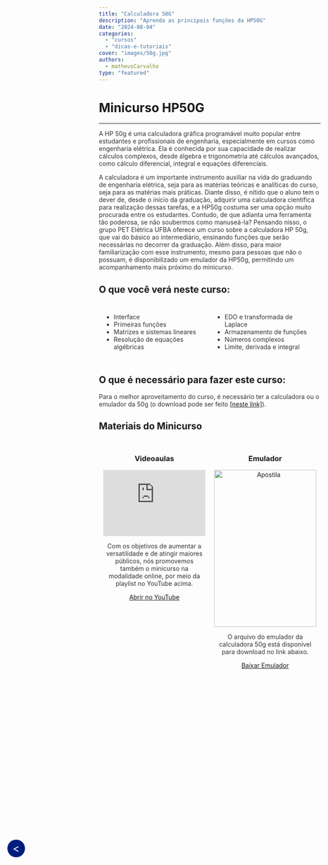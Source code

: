 ```yaml
---
title: "Calculadora 50G"
description: "Aprenda as principais funções da HP50G"
date: "2024-08-04"
categories: 
  - "cursos"
  - "dicas-e-tutoriais"
cover: "images/50g.jpg"
authors: 
  - matheusCarvalho
type: "featured"
---
```

# Minicurso HP50G

---
<!--Botão para voltar para a página anterior-->
<a href="javascript:history.back()" style="position: fixed; top: 49vh; left: 20px; background-color: #001D7E; color: white; width: 40px; height: 40px; line-height: 40px; border-radius: 50%; text-align: center; text-decoration: none; font-size: 24px; z-index: 1000; cursor: pointer; display: inline-block;
"> &lt;
</a>

<p style="color: #333;">  <!--Define a cor do texto -->
  A HP 50g é uma calculadora gráfica programável muito popular entre estudantes e profissionais de engenharia, especialmente em cursos como engenharia elétrica. Ela é conhecida por sua capacidade de realizar cálculos complexos, desde álgebra e trigonometria até cálculos avançados, como cálculo diferencial, integral e equações diferenciais.
</p>
<p style="color: #333;">
  A calculadora é um importante instrumento auxiliar na vida do graduando de engenharia elétrica, seja para as matérias teóricas e analíticas do curso, seja para as matérias mais práticas. Diante disso, é nítido que o aluno tem o dever de, desde o início da graduação, adquirir uma calculadora científica para realização dessas tarefas, e a HP50g costuma ser uma opção muito procurada entre os estudantes. Contudo, de que adianta uma ferramenta tão poderosa, se não soubermos como manuseá-la? Pensando nisso, o grupo PET Elétrica UFBA oferece um curso sobre a calculadora HP 50g, que vai do básico ao intermediário, ensinando funções que serão necessárias no decorrer da graduação. Além disso, para maior familiarização com esse instrumento, mesmo para pessoas que não o possuam, é disponibilizado um emulador da HP50g, permitindo um acompanhamento mais próximo do minicurso.
</p>

## O que você verá neste curso:

<div style="display: flex; color: #333; text-align: left;">
  <div style="flex: 1; padding: 10px;">
    <ul>
      <li>Interface</li>
      <li>Primeiras funções</li>
      <li>Matrizes e sistemas lineares</li>
      <li>Resolução de equações algébricas</li>
    </ul>
  </div>
  <div style="flex: 1; padding: 10px;">
    <ul>
      <li>EDO e transformada de Laplace</li>
      <li>Armazenamento de funções</li>
      <li>Números complexos</li>
      <li>Limite, derivada e integral</li>
    </ul>
  </div>
</div>

## O que é necessário para fazer este curso:

<p style="color: #333;">
 Para o melhor aproveitamento do curso, é necessário ter a calculadora ou o emulador da 50g (o download pode ser feito <a href="https://www.dropbox.com/scl/fi/rs4musnyblxrsmdzqf7ba/Emulador-HP-50G.rar?rlkey=zynkszfyj2dhobq8qz6xrirxc&e=3&dl=0" target="_blank">[neste link]</a>).
</p>

## Materiais do Minicurso

<div style="display: flex; flex-wrap: wrap;">
  <div style="flex: 1; padding: 10px; text-align: center;">
    <h3>Videoaulas</h3>
    <iframe width="100%" src="https://www.youtube.com/embed/videoseries?si=JP2MaWq27ixqvCVn&amp;list=PLPYIiTqJVmYGB66CAE-qJ7wY-vhaCyx8u" title="YouTube video player" frameborder="0" allow="accelerometer; autoplay; clipboard-write; encrypted-media; gyroscope; picture-in-picture; web-share" referrerpolicy="strict-origin-when-cross-origin" allowfullscreen></iframe>
    <p  style="color: #333;">Com os objetivos de aumentar a versatilidade e de atingir maiores públicos, nós promovemos também o minicurso na modalidade online, por meio da playlist no YouTube acima.</p>
    <a href="https://youtube.com/playlist?list=PLPYIiTqJVmYGB66CAE-qJ7wY-vhaCyx8u&si=JP2MaWq27ixqvCVn" class="btn btn-primary espaco-abaixo btn-sm" target="_blank">Abrir no YouTube</a>
  </div>
  <div style="flex: 1; padding: 10px; text-align: center;">
    <h3>Emulador</h3>
    <img src="https://i.ytimg.com/vi/9WS7Je4SrNE/maxresdefault.jpg" alt="Apostila" style="width: 100%;">
    <p style="color: #333;">O arquivo do emulador da calculadora 50g está disponível para download no link abaixo.</p>
    <a href="https://www.dropbox.com/scl/fi/rs4musnyblxrsmdzqf7ba/Emulador-HP-50G.rar?rlkey=zynkszfyj2dhobq8qz6xrirxc&e=3&dl=0" class="btn btn-primary espaco-abaixo btn-sm" target="_blank">Baixar Emulador</a>
  </div>
  
</div>
